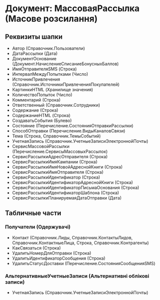 ﻿# Документ: МассоваяРассылка (Масове розсилання)

## Реквизиты шапки

- Автор (Справочник.Пользователи)
- ДатаРассылки (Дата)
- ДокументОснование (Документ.НачислениеСписаниеБонусныхБаллов)
- ИмяОтправителяSMS (Строка)
- ИнтервалМеждуПопытками (Число)
- ИсточникПривлечения (Справочник.ИсточникиПривлеченияПокупателей)
- КартинкиHTML (Хранилище значения)
- КоличествоПопыток (Число)
- Комментарий (Строка)
- Ответственный (Справочник.Сотрудники)
- Содержание (Строка)
- СодержаниеHTML (Строка)
- СоздаватьСобытия (Булево)
- Состояние (Перечисление.СостоянияОтправкиРассылки)
- СпособОтправки (Перечисление.ВидыКаналовСвязи)
- Тема (Строка, Справочник.ТемыСобытий)
- УчетнаяЗапись (Справочник.УчетныеЗаписиЭлектроннойПочты)
- СервисМассовойРассылки (Перечисление.СервисыМассовыхРассылок)
- СервисРассылкиАдресОтправителя (Строка)
- СервисРассылкиИмяКампании (Строка)
- СервисРассылкиИмяНовойАдреснойКниги (Строка)
- СервисРассылкиИмяОтправителя (Строка)
- СервисРассылкиИдентификатор (Строка)
- СервисРассылкиИдентификаторАдреснойКниги (Строка)
- СервисРассылкиИдентификаторПисьмаОснования (Строка)
- СервисРассылкиИдентификаторШаблона (Строка)
- СервисРассылкиПланируемаяДатаОтправки (Дата)

## Табличные части

### Получатели (Одержувачі)

- Контакт (Справочник.Лиды, Справочник.КонтактыЛидов, Справочник.КонтактныеЛица, Строка, Справочник.Контрагенты)
- КакСвязаться (Строка)
- УдалитьНомерДляОтправки (Строка)
- УдалитьИдентификаторСообщения (Строка)
- УдалитьСтатусДоставки (Перечисление.СостоянияСообщенияSMS)

### АльтернативныеУчетныеЗаписи (Альтернативні облікові записи)

- УчетнаяЗапись (Справочник.УчетныеЗаписиЭлектроннойПочты)

